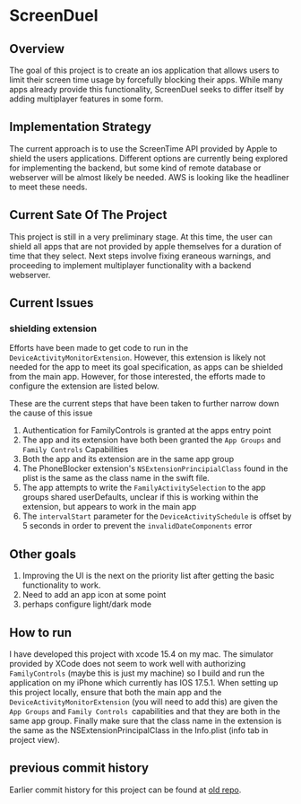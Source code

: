 # ScreenDuel 

## Overview
The goal of this project is to create an ios application that allows users to limit their screen time usage by forcefully blocking their apps. While many apps already provide this functionality, ScreenDuel seeks to differ itself by adding multiplayer features in some form.

## Implementation Strategy
The current approach is to use the ScreenTime API provided by Apple to shield the users applications. Different options are currently being explored for implementing the backend, but some kind of remote database or webserver will be almost likely be needed. AWS is looking like the headliner to meet these needs.

## Current Sate Of The Project
This project is still in a very preliminary stage. At this time, the user can shield all apps that are not provided by apple themselves for a duration of time that they select. Next steps involve fixing eraneous warnings, and proceeding to implement multiplayer functionality with a backend webserver. 

## Current Issues
### shielding extension

Efforts have been made to get code to run in the ```DeviceActivityMonitorExtension```. However, this extension is likely not needed for the app to meet its goal specification, as apps can be shielded from the main app. However, for those interested, the efforts made to configure the extension are listed below.

These are the current steps that have been taken to further narrow down the cause of this issue
1. Authentication for FamilyControls is granted at the apps entry point
2. The app and its extension have both been granted the ```App Groups``` and ```Family Controls``` Capabilities
3. Both the app and its extension are in the same app group
4. The PhoneBlocker extension's ```NSExtensionPrincipialClass``` found in the plist is the same as the class name in the swift file.
5. The app attempts to write the ```FamilyActivitySelection``` to the app groups shared userDefaults, unclear if this is working within the extension, but appears to work in the main app
6. The ```intervalStart``` parameter for the ```DeviceActivitySchedule``` is offset by 5 seconds in order to prevent the ```invalidDateComponents``` error



## Other goals
1. Improving the UI is the next on the priority list after getting the basic functionality to work.
2. Need to add an app icon at some point
3. perhaps configure light/dark mode

## How to run
I have developed this project with xcode 15.4 on my mac. The simulator provided by XCode does not seem to work well with authorizing ```FamilyControls``` (maybe this is just my machine) so I build and run the application on my iPhone which currently has IOS 17.5.1. When setting up this project locally, ensure that both the main app and the ```DeviceActivityMonitorExtension``` (you will need to add this) are given the ```App Groups``` and ```Family Controls ```capabilities and that they are both in the same app group. Finally make sure that the class name in the extension is the same as the NSExtensionPrincipalClass in the Info.plist (info tab in project view).

## previous commit history 
Earlier commit history for this project can be found at [old repo](https://github.com/lhowerdd/ScreenDuel_OLD). 

